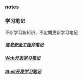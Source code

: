 ### notes

### 学习笔记

不断学习新知识，不定期更新学习笔记

##### [信息安全工程师笔记](https://github.com/goslion/notes/blob/master/%E4%BF%A1%E6%81%AF%E5%AE%89%E5%85%A8%E5%B7%A5%E7%A8%8B%E5%B8%88%E7%AC%94%E8%AE%B0.md)

##### [Web开发学习笔记](https://github.com/goslion/notes/blob/master/Shell%E5%AD%A6%E4%B9%A0%E7%AC%94%E8%AE%B0.md)

##### [Shell开发学习笔记]()



